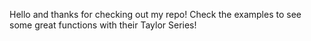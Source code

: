 Hello and thanks for checking out my repo! Check the examples to see some great functions with their Taylor Series!
